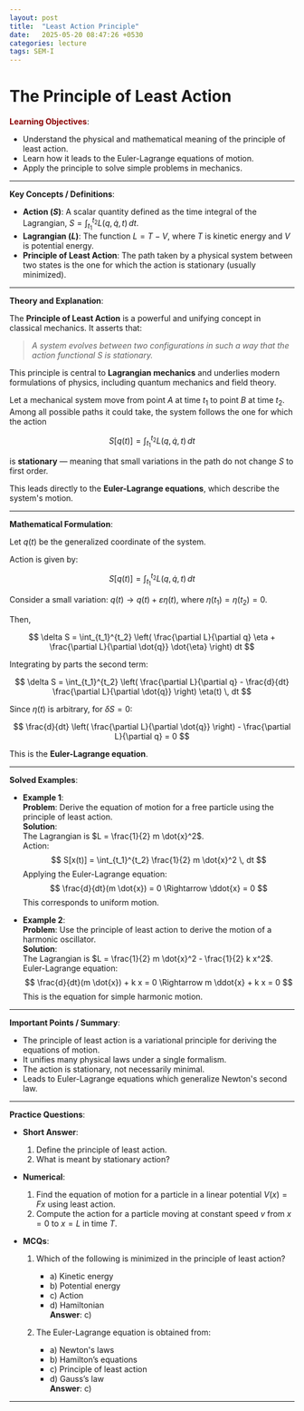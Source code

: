 ```yaml
---
layout: post
title:  "Least Action Principle"
date:   2025-05-20 08:47:26 +0530
categories: lecture
tags: SEM-I
---
```

# The Principle of Least Action

<span style="color:darkred">**Learning Objectives**</span>:
- Understand the physical and mathematical meaning of the principle of least action.
- Learn how it leads to the Euler-Lagrange equations of motion.
- Apply the principle to solve simple problems in mechanics.

---

**Key Concepts / Definitions**:
- **Action ($S$)**: A scalar quantity defined as the time integral of the Lagrangian, $S = \int_{t_1}^{t_2} L(q, \dot{q}, t) \, dt$.
- **Lagrangian ($L$)**: The function $L = T - V$, where $T$ is kinetic energy and $V$ is potential energy.
- **Principle of Least Action**: The path taken by a physical system between two states is the one for which the action is stationary (usually minimized).

---

**Theory and Explanation**:

The **Principle of Least Action** is a powerful and unifying concept in classical mechanics. It asserts that:

> *A system evolves between two configurations in such a way that the action functional $S$ is stationary.*

This principle is central to **Lagrangian mechanics** and underlies modern formulations of physics, including quantum mechanics and field theory.

Let a mechanical system move from point $A$ at time $t_1$ to point $B$ at time $t_2$. Among all possible paths it could take, the system follows the one for which the action

$$
S[q(t)] = \int_{t_1}^{t_2} L(q, \dot{q}, t) \, dt
$$

is **stationary** — meaning that small variations in the path do not change $S$ to first order.

This leads directly to the **Euler-Lagrange equations**, which describe the system's motion.

---

**Mathematical Formulation**:

Let $q(t)$ be the generalized coordinate of the system.

Action is given by:

$$
S[q(t)] = \int_{t_1}^{t_2} L(q, \dot{q}, t) \, dt
$$

Consider a small variation: $q(t) \rightarrow q(t) + \varepsilon \eta(t)$, where $\eta(t_1) = \eta(t_2) = 0$.

Then,

$$
\delta S = \int_{t_1}^{t_2} \left( \frac{\partial L}{\partial q} \eta + \frac{\partial L}{\partial \dot{q}} \dot{\eta} \right) dt
$$

Integrating by parts the second term:

$$
\delta S = \int_{t_1}^{t_2} \left( \frac{\partial L}{\partial q} - \frac{d}{dt} \frac{\partial L}{\partial \dot{q}} \right) \eta(t) \, dt
$$

Since $\eta(t)$ is arbitrary, for $\delta S = 0$:

$$
\frac{d}{dt} \left( \frac{\partial L}{\partial \dot{q}} \right) - \frac{\partial L}{\partial q} = 0
$$

This is the **Euler-Lagrange equation**.

---

**Solved Examples**:

- **Example 1**:  
  **Problem**: Derive the equation of motion for a free particle using the principle of least action.  
  **Solution**:  
  The Lagrangian is $L = \frac{1}{2} m \dot{x}^2$.  
  Action:  
  $$
  S[x(t)] = \int_{t_1}^{t_2} \frac{1}{2} m \dot{x}^2 \, dt
  $$
  Applying the Euler-Lagrange equation:  
  $$
  \frac{d}{dt}(m \dot{x}) = 0 \Rightarrow \ddot{x} = 0
  $$
  This corresponds to uniform motion.

- **Example 2**:  
  **Problem**: Use the principle of least action to derive the motion of a harmonic oscillator.  
  **Solution**:  
  The Lagrangian is $L = \frac{1}{2} m \dot{x}^2 - \frac{1}{2} k x^2$.  
  Euler-Lagrange equation:  
  $$
  \frac{d}{dt}(m \dot{x}) + k x = 0 \Rightarrow m \ddot{x} + k x = 0
  $$
  This is the equation for simple harmonic motion.

---

**Important Points / Summary**:
- The principle of least action is a variational principle for deriving the equations of motion.
- It unifies many physical laws under a single formalism.
- The action is stationary, not necessarily minimal.
- Leads to Euler-Lagrange equations which generalize Newton's second law.

---

**Practice Questions**:
- **Short Answer**:
  1. Define the principle of least action.
  2. What is meant by stationary action?

- **Numerical**:
  1. Find the equation of motion for a particle in a linear potential $V(x) = Fx$ using least action.
  2. Compute the action for a particle moving at constant speed $v$ from $x=0$ to $x=L$ in time $T$.

- **MCQs**:
  1. Which of the following is minimized in the principle of least action?
     - a) Kinetic energy  
     - b) Potential energy  
     - c) Action  
     - d) Hamiltonian  
     **Answer**: c)

  2. The Euler-Lagrange equation is obtained from:
     - a) Newton's laws  
     - b) Hamilton’s equations  
     - c) Principle of least action  
     - d) Gauss’s law  
     **Answer**: c)

---